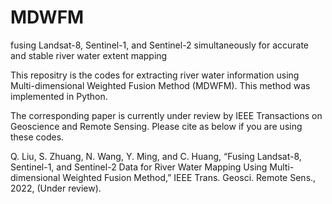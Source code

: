 # MDWFM
fusing Landsat-8, Sentinel-1, and Sentinel-2 simultaneously for accurate and stable river water extent mapping

This repositry is the codes for extracting river water information using Multi-dimensional Weighted Fusion Method (MDWFM). This method was implemented in Python.

The corresponding paper is currently under review by IEEE Transactions on Geoscience and Remote Sensing. Please cite as below if you are using these codes.

Q. Liu, S. Zhuang, N. Wang, Y. Ming, and C. Huang, “Fusing Landsat-8, Sentinel-1, and Sentinel-2 Data for River Water Mapping Using Multi-dimensional Weighted Fusion Method,” 
IEEE Trans. Geosci. Remote Sens., 2022, (Under review).
